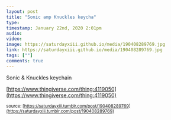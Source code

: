 ```yaml
---
layout: post
title: "Sonic amp Knuckles keycha"
type: 
timestamp: January 22nd, 2020 2:01pm
audio: 
video: 
image: https://saturdayxiii.github.io/media/190408289769.jpg
link: https://saturdayxiii.github.io/media/190408289769.jpg
tags: [""]
comments: true
---
```

Sonic &amp; Knuckles keychain

[https://www.thingiverse.com/thing:4119050](https://www.thingiverse.com/thing:4119050)

<small>source: [https://saturdayxiii.tumblr.com/post/190408289769](https://saturdayxiii.tumblr.com/post/190408289769)</small>